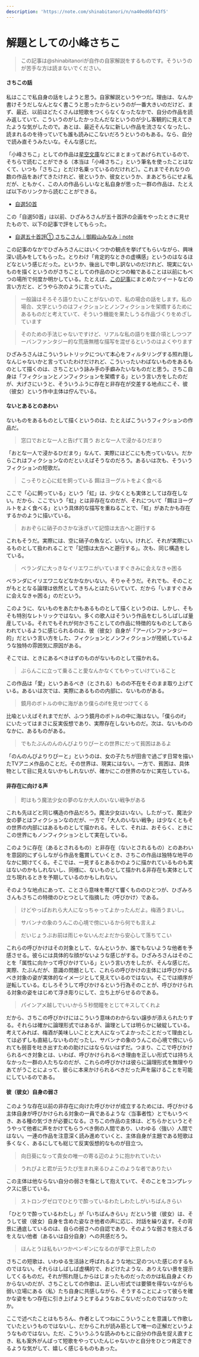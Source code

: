```yaml
---
description: 'https://note.com/shinabitanori/n/na40ed6bf43f5'
---
```


# 解題としての小峰さちこ

> この記事は@shinabitanoriが自作の自家解説をするものです。そういうのが苦手な方は読まないでください。

#### さちこの話

私はここで私自身の話をしようと思う。自家解説というやつだ。理由は、なんか書けそうだしなんとなく書こうと思ったからというのが一番大きいのだけど、まず、最近、以前ほどたくさんは短歌をつくらなくなったなかで、自分の作品を読み返していて、こういうのがしたかったんだなというのが少し客観的に見えてきたような気がしたので。あとは、最近そんなに新しい作品を流さなくなったし、読まれるのを待っていても誰も読みにこないだろうというのもある。なら、自分で読み直そうみたいな。そんな感じだ。

「小峰さちこ」としての作品は[星空文庫](https://slib.net/a/19034/)などにまとまってあげられているので、そちらで読むことができる（本当は「小峰さちこ」という筆名を使ったことはなくて、いつも「さちこ」とだけ名乗っているのだけれど）。これまでそれなりの数の作品をあげてきたけれど、彼というか、彼女というか、まあどちらにせよ私だが、ともかく、この人の作品らしいなと私自身が思った一群の作品は、たとえば以下のリンクから読むことができる。

* [自選50首](https://slib.net/92536)

この「自選50首」は以前、ひざみろさんが五十首評の企画をやったときに見せたもので、以下の記事で評をしてもらった。

* [自選五十首評① さちこさん｜御殿山みなみ｜note](https://note.com/lookatknee/n/n2256df68740e)

この記事のなかでひざみろさんにはいくつかの観点を挙げてもらいながら、興味深い読みをしてもらった。とりわけ「肯定的なときの虚構感」というのはなるほどなという感じだった。というか、後出しで申し訳ないのだけれど、現実にないものを描くというのがさちことしての作品のひとつの軸であることは以前にもべつの場所で何度か明かしている。たとえば、[この記事](https://note.com/shinabitanori/n/n2b4504ab7577)にまとめたツイートなどの言い方だと、どうやら次のように言っていた。

> 一般論はそろそろ語りたいことがないので、私の場合の話をします。私の場合、文学というのはフィクションとノンフィクションを架橋するためにあるものだと考えていて、そういう機能を果たしうる作品づくりをめざしています

> そのための手法じゃないですけど、リアルな私の語りを媒介項としつつアーバンファンタジー的な荒唐無稽な描写を混ぜるというのはよくやります

ひざみろさんはこういうレトリックについて本心をフィルタリングする照れ隠しなんじゃないかと言っていたわけだけれど、こういったいわばないものをあるものとして描くのは、さちこという詠み手の手癖みたいなものだと思う。さちこ自身は「フィクションとノンフィクションを架橋する」という言い方をしたのだが、大げさにいうと、そういうふうに存在と非存在が交差する地点にこそ、彼（彼女）という作中主体は佇んでいる。

#### ないとあるとのあわい

ないものをあるものとして描くというのは、たとえばこういうフィクションの作品だ。

> 窓口でおとな一人と告げて買う おとな一人で浸かるひだまり

「おとな一人で浸かるひだまり」なんて、実際にはどこにも売っていない。だからこれはフィクションなのだといえばそうなのだろう。あるいは次も、そういうフィクションの短歌だ。

> こっそりと心に虹を飼っている 餌はヨーグルトをよく食べる

ここで「心に飼っている」という「虹」は、少なくとも実体としては存在しない。だから、ここでいう「虹」とは非存在なのだが、それについて「餌はヨーグルトをよく食べる」という具体的な描写を重ねることで、「虹」があたかも存在するかのように描いている。

> おおぞらに硝子のさかな泳ぎいて記憶は太古へと遡行する

これもそうだ。実際には、空に硝子の魚など、いない。けれど、それが実際にいるものとして扱われることで「記憶は太古へと遡行する」。次も、同じ構造をしている。

> ベランダに大っきなイリエワニがいていますぐきみに会えなきゃ困る

ベランダにイリエワニなどなかなかいない。そりゃそうだ。それでも、そのことがもととなる論理は依然としてきちんとはたらいていて、だから「いますぐきみに会えなきゃ困る」のだという。

このように、ないものをあたかもあるものとして描くというのは、しかし、そもそも特別なレトリックではない。多くの歌人はそういう作品をむしろしばしば量産している。それでもそれが何かさちことしての作品に特徴的なものとしてあらわれているように感じられるのは、彼（彼女）自身が「アーバンファンタジー的」だという言い方をした、フィクションとノンフィクションが陸続しているような独特の雰囲気に原因がある。

そこでは、ときにあるべきはずのものがないものとして描かれる。

> ぶらんこに立って乗ること愛なんかなくてもやっていけていること

この作品は「愛」というあるべき（とされる）ものの不在をそのまま取り上げている。あるいは次では、実際にあるものの内部に、ないものがある。

> 鏡月のボトルの中に海があり僕らのifを見せつけてくる

比喩といえばそれまでだが、ふつう鏡月のボトルの中に海はない。「僕らのif」にいたってはまさに反実仮想であり、実際存在しないものだ。次は、ないもののなかに、あるものがある。

> でもたぶんのんのんびよりりぴーとの世界にだって貧困はあるよ

「のんのんびよりりぴーと」というのは、女の子たちが田舎で過ごす日常を描いたTVアニメ作品のことだ。その世界は、現実にはない。一方で、貧困は、具体物として目に見えないかもしれないが、確かにこの世界のなかに実在している。

#### 非存在に向ける声

> 町はもう魔法少女の夢のなか大人のいない戦争がある

これも先ほどと同じ構造の作品だろう。魔法少女はいない。したがって、魔法少女の夢とはフィクションなのだが、一方で「大人のいない戦争」は少なくともその世界の内部にはあるものとして描かれる。そして、それは、おそらく、ときにこの世界にもノンフィクションとして実在している。

このように存在（あるとされるもの）と非存在（ないとされるもの）とのあわいを意図的にずらしながら作品を鑑賞していくとき、さちこの作品は独特な地平のなかに開けてくる。そこでは、一見するとあるかのように描かれているものも実はないのかもしれないし、同様に、ないものとして描かれる非存在も実体として立ち現れるときを予期しているのかもしれない。

そのような地点にあって、ことさら意味を帯びて響くもののひとつが、ひざみろさんもさちこの特徴のひとつとして指摘した〈呼びかけ〉である。

> けどやっぱおれら大人になっちゃってよかったんだよ。梅酒うまいし。

> サバンナの象のうんこの心境で傍にいるから何でも言えよ

> だいじょうぶお前は雨じゃないんだよだから安心して落ちてこい

これらの呼びかけはその対象として、なんというか、誰でもないような他者を予感させる。彼らには具体的な顔がないような感じがする。ひざみろさんはそのことを「属性に向かって呼びかけている」という言い方をしたが、そんな感じだ。実際、たぶんだが、意識の問題として、これらの呼びかけの主体には呼びかけるべき対象の姿が実体的なイメージとして見えているのではない。そこでは順序が逆転している。むしろそうして呼びかけるという行為そのことが、呼びかけられる対象の姿をはじめて浮き彫りにして、立ち上がらせるのである。

> パインアメ越しでいいから５秒間瞳をとじてキスしてくれよ

だから、さちこの呼びかけにはこういう意味のわからない譲歩が添えられたりする。それらは確かに論理形式ではあるが、論理としては明らかに破綻している。考えてみれば、梅酒が美味しいことと大人になってよかったことだって理由としては必ずしも直結しないものだったし、サバンナの象のうんこの心境で傍にいられても弱音を吐き出すための助けにはならないはずだ。つまり、ここで呼びかけられるべき対象とは、いわば、呼びかけられるべき理由を正しい形式では持ちえなかった一群の人たちなのだが、これらの呼びかけは彼らに論理形式を無理やりあてがうことによって、彼らに本来かけられるべきだった声を届けることを可能にしているのである。

#### 彼（彼女）自身の弱さ

このような存在以前の非存在に向けた呼びかけが成立するためには、呼びかける主体自身が呼びかけられる対象の一員であるような〈当事者性〉とでもいうべき、ある種の気づきが必要になる。さちこの作品の主体は、どちらかというとそうやって他者に声をかけてもらうべき側の人間であり、いわゆる〈強い〉人間ではない。一連の作品を注意深く読み進めていくと、主体自身が主題である短歌は多くなく、あるにしても総じて反実仮想的なものが目立つ。

> 向日葵になって貴女の唯一の寄る辺のように抱かれていたい

> うれぴよと君が云うたび生まれ来るひよこのような者でありたい

この主体は他ならない自分の弱さを傷として抱えていて、そのことをコンプレックスに感じている。

> ストロングゼロでひとりで酔っているわたしわたしがいちばんきらい

「ひとりで酔っているわたし」が「いちばんきらい」だという彼（彼女）は、そうして彼（彼女）自身を含めた姿なき他者の声に応じ、対話を繰り返す。その背景に通底しているのは、自らの弱さへの自認であり、そのような弱さを抱えざるをえない他者（あるいは自分自身）への共感だろう。

> ほんとうは私もいつかペンギンになるのが夢で上京したの

さちこの短歌は、いわゆる生活詠と呼ばれるような地に足のついた感じのするものではない。それらはしばしば虚構的で、おどけたような、ありえない景を提示してくるものだ。それが照れ隠しからはじまったものだったのかは私自身よくわからないのだが、さちことしての作歌は、正しい形式では要領を得ないながらも弱い立場にある〈私〉たち自身に共感しながら、そうすることによって彼らを確かな姿をもつ存在に引き上げようとするようなおこないだったのではなかったか。

ここで述べたことはもちろん、作者としてつねにこういうことを意識して作歌していたというものではないし、だからこれが読み筋として唯一の正解だというようなものではない。ただ、こういうふうな読みのもとに自分の作品を捉え直すとき、私も案外がんばって短歌をやっていたんじゃないかと自分をひとつ肯定できるような気がして、嬉しく感じるものもあった。

